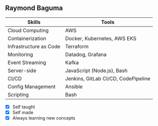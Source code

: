 ## Raymond Baguma

| Skills               | Tools                                             |
| -------------------- | ------------------------------------------------- |
| Cloud Computing      | AWS                                               |
| Containerization     | Docker, Kubernetes, AWS EKS                       |
| Infrastructure as Code | Terraform                                       |
| Monitoring           | Datadog, Grafana                                  |
| Event Streaming      | Kafka                                             |
| Server-side          | JavaScript (Node.js), Bash                        |
| CI/CD                | Jenkins, GitLab CI/CD, CodePipeline               |
| Config Management    | Ansible                                           |
| Scripting            | Bash                                              | 

 - [x]  Self taught
 - [x]  Self made
 - [x]  Always learning new concepts

